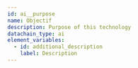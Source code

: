 ```yaml
---
id: ai__purpose
name: Objectif
description: Purpose of this technology
datachain_type: ai
element_variables:
  - id: additional_description
    label: Description
---
```

